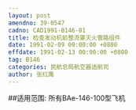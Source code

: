 ```yaml
---
layout: post
amendno: 39-0547
cadno: CAD1991-B146-01
title: 检查发动机前整流罩灭火管路组件
date: 1991-02-09 00:00:00 +0800
effdate: 1991-02-13 00:00:00 +0800
tag: B146
categories: 民航总局航空器适航司
author: 张红鹰
---
```


##适用范围:
所有BAe-146-100型飞机

